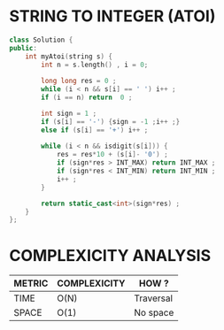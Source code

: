 # STRING TO INTEGER (ATOI) 

```cpp
class Solution {
public:
    int myAtoi(string s) {
        int n = s.length() , i = 0; 
        
        long long res = 0 ;
        while (i < n && s[i] == ' ') i++ ;
        if (i == n) return  0 ;

        int sign = 1 ;
        if (s[i] == '-') {sign = -1 ;i++ ;}
        else if (s[i] == '+') i++ ;
        
        while (i < n && isdigit(s[i])) {
            res = res*10 + (s[i]- '0') ;
            if (sign*res > INT_MAX) return INT_MAX ;
            if (sign*res < INT_MIN) return INT_MIN ;
            i++ ;
        }

        return static_cast<int>(sign*res) ;
    }
};
```

# COMPLEXICITY ANALYSIS 
| METRIC   | COMPLEXICITY |   HOW ?  |
|----------|--------------|-----------|
| TIME     |  O(N)        |  Traversal |
| SPACE    |  O(1)        |  No space |
